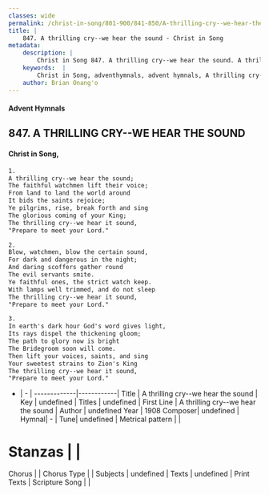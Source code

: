 ```yaml
---
classes: wide
permalink: /christ-in-song/801-900/841-850/A-thrilling-cry--we-hear-the-sound/
title: |
    847. A thrilling cry--we hear the sound - Christ in Song
metadata:
    description: |
        Christ in Song 847. A thrilling cry--we hear the sound. A thrilling cry--we hear the sound; The faithful watchmen lift their voice; From land to land the world around It bids the saints rejoice; Ye pilgrims, rise, break forth and sing The glorious coming of your King; The thrilling cry--we hear it sound, "Prepare to meet your Lord."
    keywords:  |
        Christ in Song, adventhymnals, advent hymnals, A thrilling cry--we hear the sound, A thrilling cry--we hear the sound. 
    author: Brian Onang'o
---
```


#### Advent Hymnals
## 847. A THRILLING CRY--WE HEAR THE SOUND
####  Christ in Song,

```txt
1.
A thrilling cry--we hear the sound;
The faithful watchmen lift their voice;
From land to land the world around
It bids the saints rejoice;
Ye pilgrims, rise, break forth and sing
The glorious coming of your King;
The thrilling cry--we hear it sound,
"Prepare to meet your Lord."

2.
Blow, watchmen, blow the certain sound,
For dark and dangerous in the night;
And daring scoffers gather round
The evil servants smite.
Ye faithful ones, the strict watch keep.
With lamps well trimmed, and do not sleep
The thrilling cry--we hear it sound,
"Prepare to meet your Lord."

3.
In earth's dark hour God's word gives light,
Its rays dispel the thickening gloom;
The path to glory now is bright
The Bridegroom soon will come.
Then lift your voices, saints, and sing
Your sweetest strains to Zion's King
The thrilling cry--we hear it sound,
"Prepare to meet your Lord."


```

- |   -  |
-------------|------------|
Title | A thrilling cry--we hear the sound |
Key | undefined |
Titles | undefined |
First Line | A thrilling cry--we hear the sound |
Author | undefined
Year | 1908
Composer| undefined |
Hymnal|  - |
Tune| undefined |
Metrical pattern | |
# Stanzas |  |
Chorus |  |
Chorus Type |  |
Subjects | undefined |
Texts | undefined |
Print Texts | 
Scripture Song |  |
    
